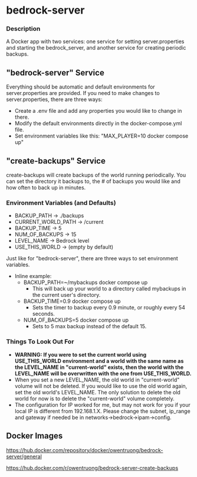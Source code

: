 # bedrock-server

### Description

A Docker app with two services: one service for setting server.properties and starting the bedrock_server, and another service for creating periodic backups.

## "bedrock-server" Service

Everything should be automatic and default environments for server.properties are provided. If you need to make changes to server.properties, there are three ways:

- Create a .env file and add any properties you would like to change in there.
- Modify the default environments directly in the docker-compose.yml file.
- Set environment variables like this: "MAX_PLAYER=10 docker compose up"

## "create-backups" Service

create-backups will create backups of the world running periodically. You can set the directory it backups to, the # of backups you would like and how often to back up in minutes.

### Environment Variables (and Defaults)

- BACKUP_PATH -> ./backups
- CURRENT_WORLD_PATH -> /current
- BACKUP_TIME -> 5
- NUM_OF_BACKUPS -> 15
- LEVEL_NAME -> Bedrock level
- USE_THIS_WORLD -> (empty by default)

Just like for "bedrock-server", there are three ways to set environment variables.

- Inline example:
  - BACKUP_PATH=~/mybackups docker compose up
    - This will back up your world to a directory called mybackups in the current user's directory.
  - BACKUP_TIME=0.9 docker compose up
    - Sets the timer to backup every 0.9 minute, or roughly every 54 seconds.
  - NUM_OF_BACKUPS=5 docker compose up
    - Sets to 5 max backup instead of the default 15.

### Things To Look Out For

- **WARNING: If you were to set the current world using USE_THIS_WORLD environment and a world with the same name as the LEVEL_NAME in "current-world" exists, then the world with the LEVEL_NAME will be overwritten with the one from USE_THIS_WORLD.**
- When you set a new LEVEL_NAME, the old world in "current-world" volume will not be deleted. If you would like to use the old world again, set the old world's LEVEL_NAME. The only solution to delete the old world for now is to delete the "current-world" volume completely.
- The configuration for IP worked for me, but may not work for you if your local IP is different from 192.168.1.X. Please change the subnet, ip_range and gateway if needed be in networks->bedrock->ipam->config.


## Docker Images
https://hub.docker.com/repository/docker/owentruong/bedrock-server/general

https://hub.docker.com/r/owentruong/bedrock-server-create-backups
